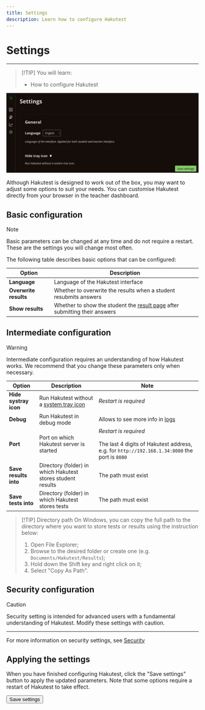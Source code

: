 ```yaml
---
title: Settings
description: Learn how to configure Hakutest
---
```


# Settings

---

> [!TIP] You will learn:
>
> -   How to configure Hakutest

![Settings](./img/settings.png)

Although Hakutest is designed to work out of the box, you may want to adjust
some options to suit your needs. You can customise Hakutest directly from your
browser in the teacher dashboard.

## Basic configuration

> [!NOTE]
> Basic parameters can be changed at any time and do not require a restart.
> These are the settings you will change most often.

The following table describes basic options that can be configured:

| Option                | Description                                                                                                                                  |
| --------------------- | -------------------------------------------------------------------------------------------------------------------------------------------- |
| **Language**          | Language of the Hakutest interface                                                                                                           |
| **Overwrite results** | Whether to overwrite the results when a student resubmits answers                                                                            |
| **Show results**      | Whether to show the student the [result page](/handbook/guide/06-student-perspective#whether-to-show-results) after submitting their answers |

## Intermediate configuration

> [!WARNING]
> Intermediate configuration requires an understanding of how Hakutest works.
> We recommend that you change these parameters only when necessary.

| Option                | Description                                                                       | Note                                                                                                                       |
| --------------------- | --------------------------------------------------------------------------------- | -------------------------------------------------------------------------------------------------------------------------- |
| **Hide systray icon** | Run Hakutest without a [system tray icon](/handbook/guide/01-server#systray-icon) | _Restart is required_                                                                                                      |
| **Debug**             | Run Hakutest in debug mode                                                        | Allows to see more info in [logs](#)                                                                                       |
| **Port**              | Port on which Hakutest server is started                                          | _Restart is required_<br><br>The last 4 digits of Hakutest address, e.g. for `http://192.168.1.34:8080` the port is `8080` |
| **Save results into** | Directory (folder) in which Hakutest stores student results                       | The path must exist                                                                                                        |
| **Save tests into**   | Directory (folder) in which Hakutest stores tests                                 | The path must exist                                                                                                        |

<!-- TODO: Add link to logs page -->

> [!TIP] Directory path
> On Windows, you can copy the full path to the directory where you want to store tests or results using the instruction below:
>
> 1. Open File Explorer;
> 2. Browse to the desired folder or create one (e.g. `Documents/Hakutest/Results`);
> 3. Hold down the Shift key and right click on it;
> 4. Select "Copy As Path".

## Security configuration

> [!CAUTION]
> Security setting is intended for advanced users with a fundamental
> understanding of Hakutest. Modify these settings with caution.
>
> ---
>
> For more information on security settings, see
> [Security](/handbook/advanced/01-security#configuration)

## Applying the settings

When you have finished configuring Hakutest, click the "Save settings" button
to apply the updated parameters. Note that some options require a restart of
Hakutest to take effect.

<button class="button button__primary">Save settings</button>

